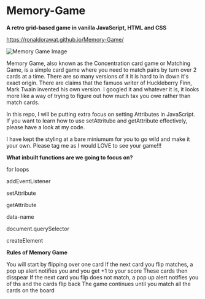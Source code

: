 # Memory-Game

**A retro grid-based game in vanilla JavaScript, HTML and CSS**

https://ronaldorawat.github.io/Memory-Game/

![Memory Game Image](https://user-images.githubusercontent.com/31548338/108730872-f8afbe80-7551-11eb-92f3-2a8beb23807f.PNG)


Memory Game, also known as the Concentration card game or Matching Game, is a simple card game where you need to match pairs by turn over 2 cards at a time. There are so many versions of it it is hard to in down it's exact origin. There are claims that the famuos writer of Huckleberry Finn, Mark Twain invented his own version. I googled it and whatever it is, it looks more like a way of trying to figure out how much tax you owe rather than match cards.

In this repo, I will be putting extra focus on setting Attributes in JavaScript. If you want to learn how to use setAttritube and getAttribute effectively, please have a look at my code.

I have kept the styling at a bare miniumum for you to go wild and make it your own. Please tag me as I would LOVE to see your game!!!

**What inbuilt functions are we going to focus on?**

for loops

addEventListener

setAttribute

getAttribute

data-name

document.querySelector

createElement

**Rules of Memory Game**

You will start by flipping over one card
If the next card you flip matches, a pop up alert notifies you and you get +1 to your score
These cards then disspear
If the next card you flip does not match, a pop up alert notifies you of ths and the cards flip back
The game continues until you match all the cards on the board
